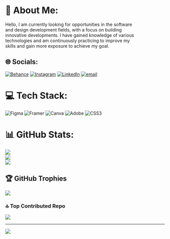 # 💫 About Me:
Hello, I am currently looking for opportunities in the software<br>and design development fields, with a focus on building<br>innovative developments. I have gained knowledge of various<br>technologies and am continuously practicing to improve my<br>skills and gain more exposure to achieve my goal.


## 🌐 Socials:
[![Behance](https://img.shields.io/badge/Behance-1769ff?logo=behance&logoColor=white)](https://behance.net/https://www.behance.net/vishnuc26) [![Instagram](https://img.shields.io/badge/Instagram-%23E4405F.svg?logo=Instagram&logoColor=white)](https://instagram.com/i_am_vishnu_._._) [![LinkedIn](https://img.shields.io/badge/LinkedIn-%230077B5.svg?logo=linkedin&logoColor=white)](https://linkedin.com/in/www.linkedin.com/in/vishnu2304) [![email](https://img.shields.io/badge/Email-D14836?logo=gmail&logoColor=white)](mailto:iamvishnu2304@gmail.com) 

# 💻 Tech Stack:
![Figma](https://img.shields.io/badge/figma-%23F24E1E.svg?style=for-the-badge&logo=figma&logoColor=white) ![Framer](https://img.shields.io/badge/Framer-black?style=for-the-badge&logo=framer&logoColor=blue) ![Canva](https://img.shields.io/badge/Canva-%2300C4CC.svg?style=for-the-badge&logo=Canva&logoColor=white) ![Adobe](https://img.shields.io/badge/adobe-%23FF0000.svg?style=for-the-badge&logo=adobe&logoColor=white) ![CSS3](https://img.shields.io/badge/css3-%231572B6.svg?style=for-the-badge&logo=css3&logoColor=white)
# 📊 GitHub Stats:
![](https://github-readme-stats.vercel.app/api?username=iamvishnu2304&theme=dark&hide_border=false&include_all_commits=false&count_private=false)<br/>
![](https://nirzak-streak-stats.vercel.app/?user=iamvishnu2304&theme=dark&hide_border=false)<br/>
![](https://github-readme-stats.vercel.app/api/top-langs/?username=iamvishnu2304&theme=dark&hide_border=false&include_all_commits=false&count_private=false&layout=compact)

## 🏆 GitHub Trophies
![](https://github-profile-trophy.vercel.app/?username=iamvishnu2304&theme=radical&no-frame=false&no-bg=true&margin-w=4)

### 🔝 Top Contributed Repo
![](https://github-contributor-stats.vercel.app/api?username=iamvishnu2304&limit=5&theme=dark&combine_all_yearly_contributions=true)

---
[![](https://visitcount.itsvg.in/api?id=iamvishnu2304&icon=0&color=0)](https://visitcount.itsvg.in)

<!-- Proudly created with GPRM ( https://gprm.itsvg.in ) -->
